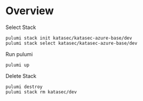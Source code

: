 # Overview

Select Stack

```
pulumi stack init katasec/katasec-azure-base/dev
pulumi stack select katasec/katasec-azure-base/dev
```

Run pulumi

```
pulumi up
```

Delete Stack

```
pulumi destroy
pulumi stack rm katasec/dev
```



